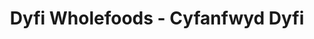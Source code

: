 ---
title: "Dyfi Wholefoods - Cyfanfwyd Dyfi"
url: /machynlleth/dyfi-wholefoods-cyfanfwyd-dyfi/
shop: Lebensmittel
---